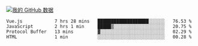 [![我的 GitHub 数据](https://github-readme-stats.vercel.app/api?username=unbrain&?theme=dark)]()

<!--START_SECTION:waka-->
```text
Vue.js            7 hrs 28 mins   ███████████████████░░░░░░   76.53 % 
JavaScript        2 hrs 1 min     █████▒░░░░░░░░░░░░░░░░░░░   20.75 % 
Protocol Buffer   13 mins         ▓░░░░░░░░░░░░░░░░░░░░░░░░   02.29 % 
HTML              1 min           ░░░░░░░░░░░░░░░░░░░░░░░░░   00.28 % 
```
<!--END_SECTION:waka-->
